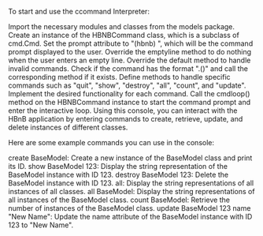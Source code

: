 To start and use the ccommand Interpreter:

Import the necessary modules and classes from the models package.
Create an instance of the HBNBCommand class, which is a subclass of cmd.Cmd.
Set the prompt attribute to "(hbnb) ", which will be the command prompt displayed to the user.
Override the emptyline method to do nothing when the user enters an empty line.
Override the default method to handle invalid commands. Check if the command has the format "<class>.<command>(<args>)" and call the corresponding method if it exists.
Define methods to handle specific commands such as "quit", "show", "destroy", "all", "count", and "update". Implement the desired functionality for each command.
Call the cmdloop() method on the HBNBCommand instance to start the command prompt and enter the interactive loop.
Using this console, you can interact with the HBnB application by entering commands to create, retrieve, update, and delete instances of different classes.

Here are some example commands you can use in the console:

create BaseModel: Create a new instance of the BaseModel class and print its ID.
show BaseModel 123: Display the string representation of the BaseModel instance with ID 123.
destroy BaseModel 123: Delete the BaseModel instance with ID 123.
all: Display the string representations of all instances of all classes.
all BaseModel: Display the string representations of all instances of the BaseModel class.
count BaseModel: Retrieve the number of instances of the BaseModel class.
update BaseModel 123 name "New Name": Update the name attribute of the BaseModel instance with ID 123 to "New Name".